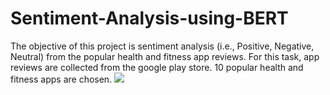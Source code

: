 # Sentiment-Analysis-using-BERT
The objective of this project is sentiment analysis (i.e., Positive, Negative, Neutral) from the popular health and fitness app reviews. For this task, app reviews are collected from the google play store. 10 popular health and fitness apps are chosen. 
![]('apps.png')
